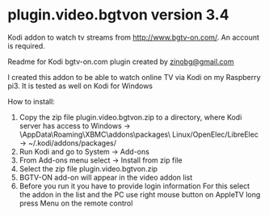 # plugin.video.bgtvon version 3.4
Kodi addon to watch tv streams from http://www.bgtv-on.com/. An account is required. 

Readme for Kodi bgtv-on.com plugin created by zinobg@gmail.com

I created this addon to be able to watch online TV via Kodi on my Raspberry pi3. 
It is tested as well on Kodi for Windows

How to install:

1. Copy the zip file plugin.video.bgtvon.zip to a directory, where Kodi server has access to
	Windows -> <USERDIR>\AppData\Roaming\XBMC\addons\packages\ 
	Linux/OpenElec/LibreElec -> ~/.kodi/addons/packages/
2. Run Kodi and go to System -> Add-ons
3. From Add-ons menu select -> Install from zip file
4. Select the zip file plugin.video.bgtvon.zip
5. BGTV-ON add-on will appear in the video addon list
6. Before you run it you have to provide login information
	For this select the addon in the list and the PC use right mouse button 
on AppleTV long press Menu on the remote control
